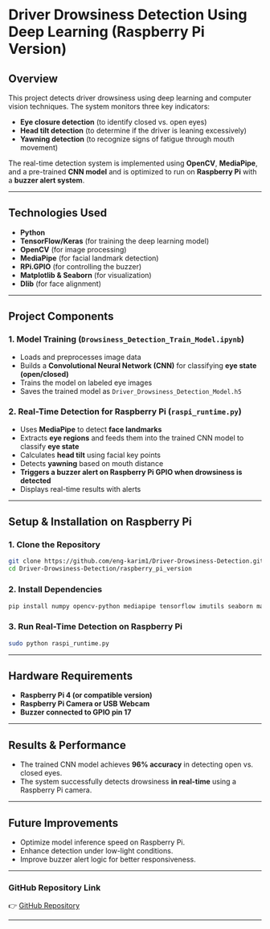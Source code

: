 # **Driver Drowsiness Detection Using Deep Learning (Raspberry Pi Version)**  

## **Overview**  
This project detects driver drowsiness using deep learning and computer vision techniques. The system monitors three key indicators:
- **Eye closure detection** (to identify closed vs. open eyes)
- **Head tilt detection** (to determine if the driver is leaning excessively)
- **Yawning detection** (to recognize signs of fatigue through mouth movement)

The real-time detection system is implemented using **OpenCV**, **MediaPipe**, and a pre-trained **CNN model** and is optimized to run on **Raspberry Pi** with a **buzzer alert system**.

---

## **Technologies Used**  
- **Python**  
- **TensorFlow/Keras** (for training the deep learning model)  
- **OpenCV** (for image processing)  
- **MediaPipe** (for facial landmark detection)  
- **RPi.GPIO** (for controlling the buzzer)  
- **Matplotlib & Seaborn** (for visualization)  
- **Dlib** (for face alignment)  

---

## **Project Components**  
### **1. Model Training (`Drowsiness_Detection_Train_Model.ipynb`)**  
- Loads and preprocesses image data  
- Builds a **Convolutional Neural Network (CNN)** for classifying **eye state (open/closed)**  
- Trains the model on labeled eye images  
- Saves the trained model as `Driver_Drowsiness_Detection_Model.h5`  

### **2. Real-Time Detection for Raspberry Pi (`raspi_runtime.py`)**  
- Uses **MediaPipe** to detect **face landmarks**  
- Extracts **eye regions** and feeds them into the trained CNN model to classify **eye state**  
- Calculates **head tilt** using facial key points  
- Detects **yawning** based on mouth distance  
- **Triggers a buzzer alert on Raspberry Pi GPIO when drowsiness is detected**  
- Displays real-time results with alerts  

---

## **Setup & Installation on Raspberry Pi**  
### **1. Clone the Repository**  
```bash  
git clone https://github.com/eng-karim1/Driver-Drowsiness-Detection.git  
cd Driver-Drowsiness-Detection/raspberry_pi_version  
```

### **2. Install Dependencies**  
```bash  
pip install numpy opencv-python mediapipe tensorflow imutils seaborn matplotlib dlib RPi.GPIO  
```

### **3. Run Real-Time Detection on Raspberry Pi**  
```bash  
sudo python raspi_runtime.py  
```

---

## **Hardware Requirements**  
- **Raspberry Pi 4 (or compatible version)**  
- **Raspberry Pi Camera or USB Webcam**  
- **Buzzer connected to GPIO pin 17**  

---

## **Results & Performance**  
- The trained CNN model achieves **96% accuracy** in detecting open vs. closed eyes.  
- The system successfully detects drowsiness **in real-time** using a Raspberry Pi camera.  

---

## **Future Improvements**  
- Optimize model inference speed on Raspberry Pi.  
- Enhance detection under low-light conditions.  
- Improve buzzer alert logic for better responsiveness.  

---

### **GitHub Repository Link**  
👉 [GitHub Repository](https://github.com/eng-karim1/Driver-Drowsiness-Detection)  

---

